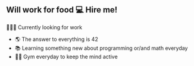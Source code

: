 ## Will work for food 💻 Hire me!
🧑🏻‍💻 Currently looking for work

- 🌎 The answer to everything is 42
- 📚 Learning something new about programming or/and math everyday
- 💪🏻 Gym everyday to keep the mind active


<!--
**sciencemath/sciencemath** is a ✨ _special_ ✨ repository because its `README.md` (this file) appears on your GitHub profile.

Here are some ideas to get you started:

- 🔭 I’m currently working on ...
- 🌱 I’m currently learning ...
- 👯 I’m looking to collaborate on ...
- 🤔 I’m looking for help with ...
- 💬 Ask me about ...
- 📫 How to reach me: ...
- 😄 Pronouns: ...
- ⚡ Fun fact: ...
-->
